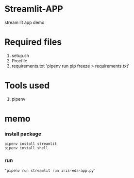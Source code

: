 # Streamlit-APP
stream lit app demo

# Required files
1. setup.sh
2. Procfile
3. requirements.txt
    'pipenv run pip freeze > requirements.txt'


# Tools used
1. pipenv


# memo

### install package 
    pipenv install streamlit
    pipenv install shell
    
### run 
    'pipenv run streamlit run iris-eda-app.py'